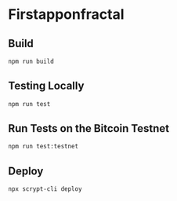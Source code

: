 # Firstapponfractal

## Build

```sh
npm run build
```

## Testing Locally

```sh
npm run test
```

## Run Tests on the Bitcoin Testnet

```sh
npm run test:testnet
```

## Deploy
```sh
npx scrypt-cli deploy
```

